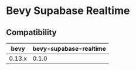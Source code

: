 # Bevy Supabase Realtime

## Compatibility

| bevy         | bevy-supabase-realtime |
| ------------ | ------------- |
| 0.13.x       | 0.1.0         |
